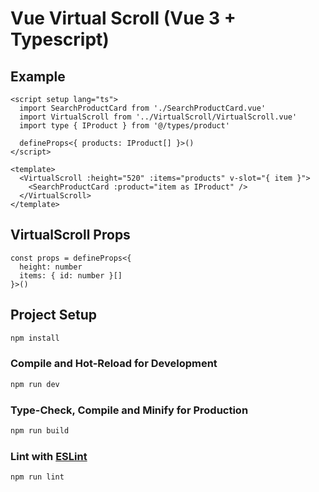 # Vue Virtual Scroll (Vue 3 + Typescript)

## Example
```vue
<script setup lang="ts">
  import SearchProductCard from './SearchProductCard.vue'
  import VirtualScroll from '../VirtualScroll/VirtualScroll.vue'
  import type { IProduct } from '@/types/product'

  defineProps<{ products: IProduct[] }>()
</script>

<template>
  <VirtualScroll :height="520" :items="products" v-slot="{ item }">
    <SearchProductCard :product="item as IProduct" />
  </VirtualScroll>
</template>
```

## VirtualScroll Props
```
const props = defineProps<{
  height: number
  items: { id: number }[]
}>()

```

## Project Setup

```sh
npm install
```

### Compile and Hot-Reload for Development

```sh
npm run dev
```

### Type-Check, Compile and Minify for Production

```sh
npm run build
```

### Lint with [ESLint](https://eslint.org/)

```sh
npm run lint
```
